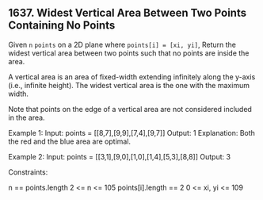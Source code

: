 ## 1637. Widest Vertical Area Between Two Points Containing No Points

Given `n` `points` on a 2D plane where `points[i] = [xi, yi]`, Return the widest vertical area between two points such that no points are inside the area.

A vertical area is an area of fixed-width extending infinitely along the y-axis (i.e., infinite height). The widest vertical area is the one with the maximum width.

Note that points on the edge of a vertical area are not considered included in the area.


Example 1:
Input: points = [[8,7],[9,9],[7,4],[9,7]]
Output: 1
Explanation: Both the red and the blue area are optimal.

Example 2:
Input: points = [[3,1],[9,0],[1,0],[1,4],[5,3],[8,8]]
Output: 3
 

Constraints:

n == points.length
2 <= n <= 105
points[i].length == 2
0 <= xi, yi <= 109